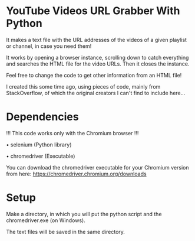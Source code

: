 # YouTube Videos URL Grabber With Python
It makes a text file with the URL addresses of the videos of a given playlist or channel, in case you need them!

It works by opening a browser instance, scrolling down to catch everything and searches the HTML file for the video URLs. Then it closes the instance.

Feel free to change the code to get other information from an HTML file!

I created this some time ago, using pieces of code, mainly from StackOverflow, of which the original creators I can't find to include here...

# Dependencies
!!! This code works only with the Chromium browser !!!

• selenium (Python library)

• chromedriver (Executable)

You can download the chromedriver executable for your Chromium version from here: https://chromedriver.chromium.org/downloads

# Setup
Make a directory, in which you will put the python script and the chromedriver.exe (on Windows).

The text files will be saved in the same directory.
